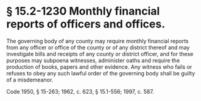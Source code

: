 # § 15.2-1230 Monthly financial reports of officers and offices.

<p>The governing body of any county may require monthly financial reports from any officer or office of the county or of any district thereof and may investigate bills and receipts of any county or district officer, and for these purposes may subpoena witnesses, administer oaths and require the production of books, papers and other evidence. Any witness who fails or refuses to obey any such lawful order of the governing body shall be guilty of a misdemeanor.</p><p>Code 1950, § 15-263; 1962, c. 623, § 15.1-556; 1997, c. 587.</p>